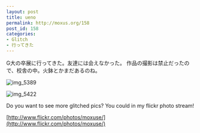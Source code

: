 ```yaml
---
layout: post
title: ueno
permalink: http://moxus.org/158
post_id: 158
categories: 
- Glitch
- 行ってきた
---
```


G大の卒展に行ってきた。友達には会えなかった。
作品の撮影は禁止だったので、校舎の中。火鉢とかまだあるのね。

![img_5389](http://moxuse.org/wordpress/wp-content/uploads/2009/02/img_5389.jpg)

![img_5422](http://moxuse.org/wordpress/wp-content/uploads/2009/02/img_5422.jpg)

Do you want to see more glitched pics? You could in my flickr photo stream!


[http://www.flickr.com/photos/moxuse/](http://www.flickr.com/photos/moxuse/)